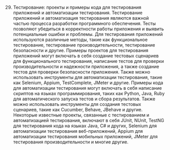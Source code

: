 29) Тестирование: проекты и примеры кода для тестирования приложений и автоматизации тестирования.
Тестирование приложений и автоматизация тестирования являются важной частью процесса разработки программного обеспечения. Тесты позволяют убедиться в корректности работы приложения и выявить потенциальные ошибки и проблемы. Для тестирования приложений используются различные методы, такие как функциональное тестирование, тестирование производительности, тестирование безопасности и другие.
Примеры проектов для тестирования приложений могут включать в себя создание тестовых сценариев для функционального тестирования, написание тестов для проверки производительности и надежности приложения, а также создание тестов для проверки безопасности приложения. Также можно использовать инструменты для автоматизации тестирования, такие как Selenium, Appium, TestComplete, JMeter и другие.
Примеры кода для автоматизации тестирования могут включать в себя написание скриптов на языках программирования, таких как Python, Java, Ruby для автоматического запуска тестов и сбора результатов. Также можно использовать инструменты для создания тестовых сценариев, такие как Cucumber, Behave, JBehave и другие.
Некоторые известные проекты, связанные с тестированием и автоматизацией тестирования, включают в себя JUnit, NUnit, TestNG для тестирования кода на языках Java, C# и других, Selenium для автоматизации тестирования веб-приложений, Appium для автоматизации тестирования мобильных приложений, JMeter для тестирования производительности и многие другие.
